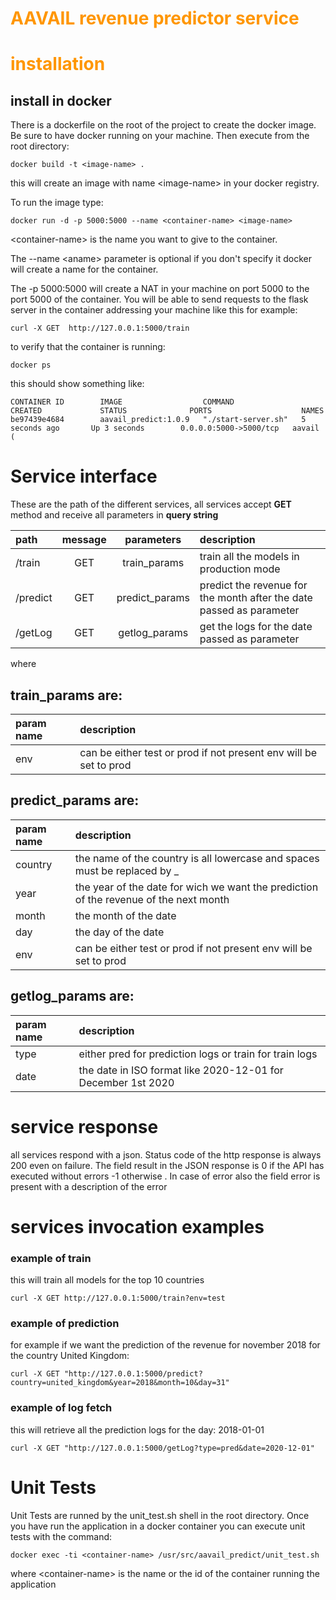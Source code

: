 
# <span style="color:rgba(255,150,0,1);"> AAVAIL revenue predictor service</span>
# <span style="color:rgba(255,150,0,1);"> installation</span> 
## install in docker
There is a dockerfile on the root of the project to create the docker image.
Be sure to have docker running on your machine.
Then execute from the root directory:
```
docker build -t <image-name> .
```
this will create an image with name \<image-name> in your docker registry.

To run the image type:
```
docker run -d -p 5000:5000 --name <container-name> <image-name>
```
\<container-name> is the name you want to give to the container.

The --name \<aname> parameter is optional if you don't specify it docker will create a name for the container.

The -p 5000:5000 will create a NAT in your machine on port 5000 to the port 5000 of the container. You will be able to send requests to the flask server in the container addressing your machine like this for example:

```
curl -X GET  http://127.0.0.1:5000/train
```

to verify that the container is running:
```
docker ps
```
this should show something like:
```
CONTAINER ID        IMAGE                  COMMAND               CREATED             STATUS              PORTS                    NAMES
be97439e4684        aavail_predict:1.0.9   "./start-server.sh"   5 seconds ago       Up 3 seconds        0.0.0.0:5000->5000/tcp   aavail
(
```

# Service interface

These are the path of the different services, all services accept **GET** method and receive all parameters in **query string**



|  path   |  message  | parameters| description |
|:-------|:---------:|:---------:|:-----------|
|  /train | GET       | train_params      | train all the models in production mode | 
| /predict | GET | predict_params | predict the revenue for the month after the date passed as parameter|
| /getLog | GET | getlog_params | get the logs for the date passed as parameter


where

## train_params are:
| param name| description |
|:----------|:------------|
| env   | can be either test or prod if not present env will be set to prod|

## predict_params are:
| param name| description |
|:----------|:------------|
| country   | the name of the country is all lowercase and spaces must be replaced by _ |
| year      | the year of the date for wich we want the prediction of the revenue of the next month    |
| month | the month of the date |
| day | the day of the date |
| env   | can be either test or prod if not present env will be set to prod|



## getlog_params are:
| param name| description |
|:----------|:------------|
| type   | either pred for prediction logs or train for train logs |
| date      | the date in ISO format like 2020-12-01 for December 1st 2020   |


# service response
all services respond with a json. Status code of the http response is always 200 even on failure.
The field result in the JSON response is 0 if the API has executed without errors -1 otherwise .
In case of error also the field error is present with a description of the error



# services invocation examples
### example of train
this will train all models for the top 10 countries

```
curl -X GET http://127.0.0.1:5000/train?env=test
```

### example of prediction

for example if we want the prediction of the revenue for november 2018 for the country United Kingdom:
```
curl -X GET "http://127.0.0.1:5000/predict?country=united_kingdom&year=2018&month=10&day=31"
```

### example of log fetch

this will retrieve all the prediction logs for the day: 2018-01-01

```
curl -X GET "http://127.0.0.1:5000/getLog?type=pred&date=2020-12-01"
```

# Unit Tests

Unit Tests are runned by the  unit_test.sh shell in the root directory.
Once you have run the application in a docker container you can execute unit tests with the command:
```
docker exec -ti <container-name> /usr/src/aavail_predict/unit_test.sh
```

where \<container-name> is the name or the id of the container running the application
